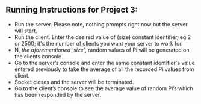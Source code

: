 ## Running Instructions for Project 3: 

* Run the server. Please note, nothing prompts right now but the server will start.
* Run the client. Enter the desired value of (size) constant identifier, eg 2 or 2500; it's the number of clients you want your server to work for. 
* N, *the aforementioned 'size'*, random values of Pi will be generated on the clients console.
* Go to the server’s console and enter the same constant identifier's value entered previously to take the average of all the recorded Pi values from client.
* Socket closes and the server will be terminated.
* Go to the client’s console to see the average value of random Pi’s which has been responded by the server.
